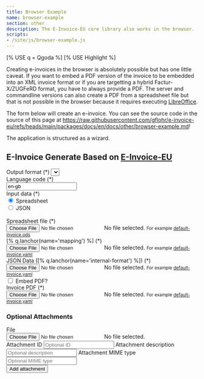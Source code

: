 ```yaml
---
title: Browser Example
name: browser-example
section: other
description: The E-Invoice-EU core library also works in the browser.
scripts:
- /site/js/browser-example.js
---
```

<!--qgoda-no-xgettext-->
[% USE q = Qgoda %]
[% USE Highlight %]
<!--/qgoda-no-xgettext-->

Creating e-invoices in the browser is absolutely possible but has one little
caveat. If you want to embed a PDF version of the invoice to be embedded into
an XML invoice format or if you are targetting a hybrid Factur-X/ZUGFeRD format,
you have to always provide a PDF. The server and commandline versions can
also create a PDF from a spreadsheet file but that is not possible in the
browser because it requires executing
[LibreOffice](https://www.libreoffice.org/).

The form below will create an e-invoice. You can see the source code in the
source of this page at
https://raw.githubusercontent.com/gflohr/e-invoice-eu/refs/heads/main/packages/docs/en/docs/other/browser-example.md!

The application is structured as a wizard.

## E-Invoice Generate Based on [E-Invoice-EU](https://github.com/gflohr/e-invoice-eu)

<!--qgoda-no-xgettext-->
<form id="e-invoice-eu">
	<div class="form-group">
		<label for="format">Output format (*)</label>
		<select id="format" class="form-control" required>
		</select>
	</div>
	<label for="lang">Language code (*)</label>
	<div class="form-group">
		<input id="lang" name="lang" pattern="^[a-zA-Z]{2}(?:-[a-zA-Z]{2})?"
			value="en-gb" required/>
	</div>
	<label>Input data (*)</label>
	<div class="form-check">
		<input class="form-check-input" type="radio" name="invoice-input"
			value="spreadsheet" checked>
		<label class="form-check-label" for="spreadsheetOption">Spreadsheet</label>
	</div>
	<div class="form-check">
		<input class="form-check-input" type="radio" name="invoice-input"
			value="json">
		<label class="form-check-label" for="jsonOption">JSON</label>
	</div>
	<br />
	<label>Spreadsheet file (*)</label>
	<div class="form-group">
		<div class="custom-file">
			<input type="file" class="custom-file-input" id="spreadsheet-file" required>
			<label class="custom-file-label" for="spreadsheet-file">
				No file selected.
			</label>
			<small class="form-text text-muted">For example
				<a href="https://github.com/gflohr/e-invoice-eu/raw/refs/heads/main/contrib/templates/default-invoice.ods"
				target="_blank">
					default-invoice.ods
				</a>
			</small>
		</div>
	</div>
	<label>[% q.lanchor(name='mapping') %] (*)</label>
	<div class="form-group">
		<div class="custom-file">
			<input type="file" class="custom-file-input" id="mapping-file" required>
			<label class="custom-file-label" for="mapping-file">
				No file selected.
			</label>
			<small class="form-text text-muted">For example
				<a href="https://github.com/gflohr/e-invoice-eu/blob/main/contrib/mappings/default-invoice.yaml"
				target="_blank">
					default-invoice.yaml
				</a>
			</small>
		</div>
	</div>
	<label>JSON Data ([% q.lanchor(name='internal-format') %]) (*)</label>
	<div class="form-group">
		<div class="custom-file">
			<input type="file" class="custom-file-input" id="invoice-file" required>
			<label class="custom-file-label" for="invoice-file">
				No file selected.
			</label>
			<small class="form-text text-muted">For example
				<a href="https://github.com/gflohr/e-invoice-eu/blob/main/contrib/data/default-invoice.json"
				target="_blank">
					default-invoice.yaml
				</a>
			</small>
		</div>
	</div>
	<div class="form-group">
		<div class="form-check">
			<input class="form-check-input" type="checkbox" name="embed-pdf"
				id="embed-pdf">
			<label class="form-check-label" for="embedPDF">Embed PDF?</label>
		</div>
	</div>
	<div class="form-group">
		<label>Invoice PDF <span id="invoice-pdf-required">(*)</span></label>
		<div class="custom-file">
			<input type="file" class="custom-file-input" id="pdf-file">
			<label class="custom-file-label" for="ppdf-file">
				No file selected.
			</label>
			<small class="form-text text-muted">For example
				<a href="https://github.com/gflohr/e-invoice-eu/blob/main/contrib/templates/default-invoice.pdf"
				target="_blank">
					default-invoice.yaml
				</a>
			</small>
		</div>
	</div>
	<h3>Optional Attachments</h3>
	<div class="form-group">
		<div id="attachments-list">
			<template id="attachment">
				<div class="d-flex align-items-center">
					<div class="flex-grow-1 border p-2">
						<div>File:</div>
						<div>ID:</div>
						<div>Description:</div>
						<div>MIME type:</div>
					</div>
					<button type="button" class="btn btn-danger btn-sm ml-2 delete-attachment">
						<i class="bi-trash"></i>
					</button>
				</div>
			</template>
		</div>
		<label>File</label>
		<div class="custom-file">
			<input type="file" class="custom-file-input" id="attachment-file">
			<label class="custom-file-label" for="attachment-file" id="attachment-file-label">
				No file selected.
			</label>
		</div>
		<label for="attachment-id">Attachment ID</label>
		<input id="attachment-id" class="form-control"
			placeholder="Optional ID"></input>
		<label for="attachment-description">Attachment description</label>
		<input id="attachment-description" class="form-control"
			placeholder="Optional description"></input>
		<label for="attachment-mime-type">Attachment MIME type</label>
		<input id="attachment-mime-type" class="form-control"
			placeholder="Optional MIME type"></input>
	</div>
	<button class="btn btn-primary" id="add-attachment">Add attachment</button>
</form>
<script src="/e-invoice-eu/e-invoice-eu.js"></script>
<!--/qgoda-no-xgettext-->
